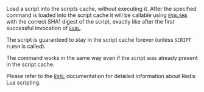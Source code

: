 Load a script into the scripts cache, without executing it.
After the specified command is loaded into the script cache it will be callable
using [`EVALSHA`](./evalsha) with the correct SHA1 digest of the script, exactly like after
the first successful invocation of [`EVAL`](./eval).

The script is guaranteed to stay in the script cache forever (unless `SCRIPT
FLUSH` is called).

The command works in the same way even if the script was already present in the
script cache.

Please refer to the [`EVAL`](./eval) documentation for detailed information about Redis
Lua scripting.

